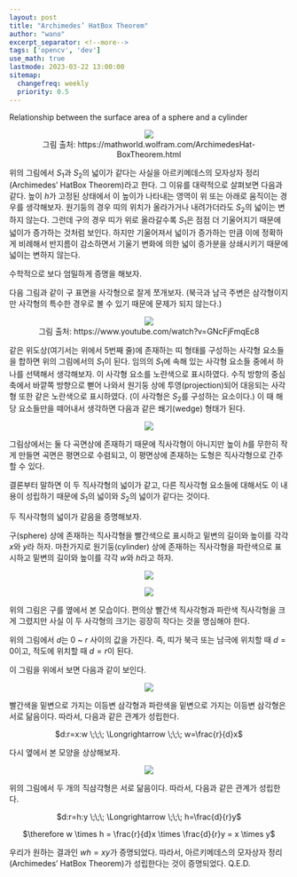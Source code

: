 ```yaml
---
layout: post
title: "Archimedes’ HatBox Theorem"
author: "wano"
excerpt_separator: <!--more-->
tags: ['opencv', 'dev']
use_math: true
lastmode: 2023-03-22 13:00:00
sitemap:
  changefreq: weekly
  priority: 0.5
---
```


Relationship between the surface area of ​​a sphere and a cylinder<!--more-->

<center><figure><img src="https://cgvfxmath.github.io/assets/img/Archimedes_HatBox_Theorem_01.png"><figcaption>그림 출처: https://mathworld.wolfram.com/ArchimedesHat-BoxTheorem.html</figcaption></figure></center>

위의 그림에서 $S_1$과 $S_2$의 넓이가 같다는 사실을 아르키메데스의 모자상자 정리(Archimedes’ HatBox Theorem)라고 한다. 그 이유를 대략적으로 살펴보면 다음과 같다. 높이 $h$가 고정된 상태에서 이 높이가 나타내는 영역이 위 또는 아래로 움직이는 경우를 생각해보자. 원기둥의 경우 띠의 위치가 올라가거나 내려가더라도 $S_2$의 넓이는 변하지 않는다. 그런데 구의 경우 띠가 위로 올라갈수록 $S_1$은 점점 더 기울어지기 때문에 넓이가 증가하는 것처럼 보인다. 하지만 기울어져서 넓이가 증가하는 만큼 이에 정확하게 비례해서 반지름이 감소하면서 기울기 변화에 의한 넓이 증가분을 상쇄시키기 때문에 넓이는 변하지 않는다.

수학적으로 보다 엄밀하게 증명을 해보자.

다음 그림과 같이 구 표면을 사각형으로 잘게 쪼개보자. (북극과 남극 주변은 삼각형이지만 사각형의 특수한 경우로 볼 수 있기 때문에 문제가 되지 않는다.)

<center><figure><img src="https://cgvfxmath.github.io/assets/img/Archimedes_HatBox_Theorem_02.png"><figcaption>그림 출처: https://www.youtube.com/watch?v=GNcFjFmqEc8</figcaption></figure></center>

같은 위도상(여기서는 위에서 5번째 줄)에 존재하는 띠 형태를 구성하는 사각형 요소들을 합하면 위의 그림에서의 $S_1$이 된다. 임의의 $S_1$에 속해 있는 사각형 요소들 중에서 하나를 선택해서 생각해보자. 이 사각형 요소를 노란색으로 표시하였다. 수직 방향의 중심축에서 바깥쪽 방향으로 뻗어 나와서 원기둥 상에 투영(projection)되어 대응되는 사각형 또한 같은 노란색으로 표시하였다. (이 사각형은 $S_2$를 구성하는 요소이다.) 이 때 해당 요소들만을 떼어내서 생각하면 다음과 같은 쐐기(wedge) 형태가 된다.

<center><figure><img src="https://cgvfxmath.github.io/assets/img/Archimedes_HatBox_Theorem_03.png"></figure></center>

그림상에서는 둘 다 곡면상에 존재하기 때문에 직사각형이 아니지만 높이 $h$를 무한히 작게 만들면 곡면은 평면으로 수렴되고, 이 평면상에 존재하는 도형은 직사각형으로 간주할 수 있다.

결론부터 말하면 이 두 직사각형의 넓이가 같고, 다른 직사각형 요소들에 대해서도 이 내용이 성립하기 때문에 $S_1$의 넓이와 $S_2$의 넓이가 같다는 것이다.

두 직사각형의 넓이가 같음을 증명해보자.

구(sphere) 상에 존재하는 직사각형을 빨간색으로 표시하고 밑변의 길이와 높이를 각각 $x$와 $y$라 하자. 마찬가지로 원기둥(cylinder) 상에 존재하는 직사각형을 파란색으로 표시하고 밑변의 길이와 높이를 각각 $w$와 $h$라고 하자.

<center><figure><img src="https://cgvfxmath.github.io/assets/img/Archimedes_HatBox_Theorem_04.png"></figure></center>
<center><figure><img src="https://cgvfxmath.github.io/assets/img/Archimedes_HatBox_Theorem_05.png"></figure></center>

위의 그림은 구를 옆에서 본 모습이다. 편의상 빨간색 직사각형과 파란색 직사각형을 크게 그렸지만 사실 이 두 사각형의 크기는 굉장히 작다는 것을 명심해야 한다.

위의 그림에서 $d$는 $0$ ~ $r$ 사이의 값을 가진다. 즉, 띠가 북극 또는 남극에 위치할 때 $d=0$이고, 적도에 위치할 때 $d=r$이 된다.

이 그림을 위에서 보면 다음과 같이 보인다.

<center><figure><img src="https://cgvfxmath.github.io/assets/img/Archimedes_HatBox_Theorem_06.png"></figure></center>

빨간색을 밑변으로 가지는 이등변 삼각형과 파란색을 밑변으로 가지는 이등변 삼각형은 서로 닮음이다. 따라서, 다음과 같은 관계가 성립한다.

<p style="text-align: center;">$d:r=x:w \;\;\; \Longrightarrow \;\;\; w=\frac{r}{d}x$</p>

다시 옆에서 본 모양을 상상해보자.

<center><figure><img src="https://cgvfxmath.github.io/assets/img/Archimedes_HatBox_Theorem_07.png"></figure></center>

위의 그림에서 두 개의 직삼각형은 서로 닮음이다. 따라서, 다음과 같은 관계가 성립한다.

<p style="text-align: center;">$d:r=h:y \;\;\; \Longrightarrow \;\;\; h=\frac{d}{r}y$</p>
<p style="text-align: center;">$\therefore w \times h = \frac{r}{d}x \times \frac{d}{r}y = x \times y$</p>


우리가 원하는 결과인 $wh = xy$가 증명되었다. 따라서, 아르키메데스의 모자상자 정리(Archimedes’ HatBox Theorem)가 성립한다는 것이 증명되었다. Q.E.D.


